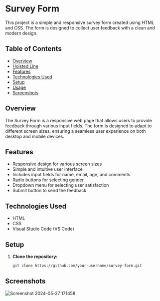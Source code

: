 # Survey Form

This project is a simple and responsive survey form created using HTML and CSS. The form is designed to collect user feedback with a clean and modern design. 


## Table of Contents
- [Overview](#overview)
- [Hoisted Line](https://nidhishcu.github.io/Survey-Form/)
- [Features](#features)
- [Technologies Used](#technologies-used)
- [Setup](#setup)
- [Usage](#usage)
- [Screenshots](#screenshots)

## Overview
The Survey Form is a responsive web page that allows users to provide feedback through various input fields. The form is designed to adapt to different screen sizes, ensuring a seamless user experience on both desktop and mobile devices.

## Features
- Responsive design for various screen sizes
- Simple and intuitive user interface
- Includes input fields for name, email, age, and comments
- Radio buttons for selecting gender
- Dropdown menu for selecting user satisfaction
- Submit button to send the feedback

## Technologies Used
- HTML
- CSS
- Visual Studio Code (VS Code)

## Setup
1. **Clone the repository:**
   ```bash
   git clone https://github.com/your-username/survey-form.git

## Screenshots

![Screenshot 2024-05-27 171458](https://github.com/NidhishCU/Survey-Form/assets/98959174/f90a247a-8524-4b11-91b0-ce6e951ab95b)





